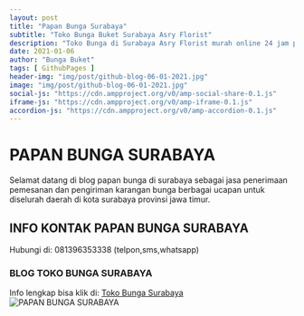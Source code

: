 ```yaml
---
layout: post
title: "Papan Bunga Surabaya"
subtitle: "Toko Bunga Buket Surabaya Asry Florist"
description: "Toko Bunga di Surabaya Asry Florist murah online 24 jam povinsi jawa timur."
date: 2021-01-06
author: "Bunga Buket"
tags: [ GithubPages ]
header-img: "img/post/github-blog-06-01-2021.jpg"
image: "img/post/github-blog-06-01-2021.jpg"
social-js: "https://cdn.ampproject.org/v0/amp-social-share-0.1.js"
iframe-js: "https://cdn.ampproject.org/v0/amp-iframe-0.1.js"
accordion-js: "https://cdn.ampproject.org/v0/amp-accordion-0.1.js"
---
```


# PAPAN BUNGA SURABAYA

Selamat datang di blog papan bunga di surabaya sebagai jasa penerimaan pemesanan dan pengiriman karangan bunga berbagai ucapan
untuk diselurah daerah di kota surabaya provinsi jawa timur.

## INFO KONTAK PAPAN BUNGA SURABAYA

Hubungi di: 
081396353338 (telpon,sms,whatsapp)

### BLOG TOKO BUNGA SURABAYA

Info lengkap bisa klik di:
[Toko Bunga Surabaya](https://www.bungabuket.com/toko-bunga-surabaya-jual-buket-mawar/ "Toko Bunga di Surabaya")
![PAPAN BUNGA SURABAYA](https://www.bungabuket.com/wp-content/uploads/2020/12/toko-bunga-buket.jpg "papan bunga surabaya asry florist")

